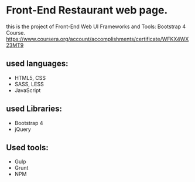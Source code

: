 # Front-End Restaurant web page.
this is the project of Front-End Web UI Frameworks and Tools: Bootstrap 4 Course.
https://www.coursera.org/account/accomplishments/certificate/WFKX4WX23MT9

## used languages:
- HTML5, CSS
- SASS, LESS
- JavaScript

## used Libraries:
- Bootstrap 4
- jQuery

## Used tools:
- Gulp
- Grunt
- NPM
